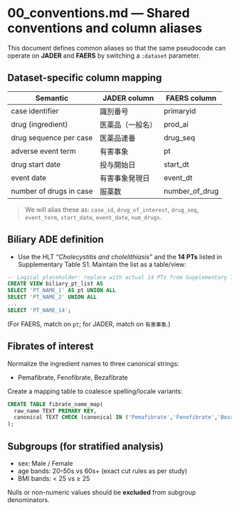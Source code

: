 # 00_conventions.md — Shared conventions and column aliases

This document defines common aliases so that the same pseudocode can operate on **JADER** and **FAERS** by switching a `:dataset` parameter.

## Dataset-specific column mapping

| Semantic | JADER column | FAERS column |
|---|---|---|
| case identifier | 識別番号 | primaryid |
| drug (ingredient) | 医薬品（一般名） | prod_ai |
| drug sequence per case | 医薬品連番 | drug_seq |
| adverse event term | 有害事象 | pt |
| drug start date | 投与開始日 | start_dt |
| event date | 有害事象発現日 | event_dt |
| number of drugs in case | 服薬数 | number_of_drug |

> We will alias these as: `case_id`, `drug_of_interest`, `drug_seq`, `event_term`, `start_date`, `event_date`, `num_drugs`.

## Biliary ADE definition

- Use the HLT *“Cholecystitis and cholelithiasis”* and the **14 PTs** listed in Supplementary Table S1. Maintain the list as a table/view:
```sql
-- Logical placeholder: replace with actual 14 PTs from Supplementary Table S1
CREATE VIEW biliary_pt_list AS
SELECT 'PT_NAME_1' AS pt UNION ALL
SELECT 'PT_NAME_2' UNION ALL
...
SELECT 'PT_NAME_14';
```
(For FAERS, match on `pt`; for JADER, match on `有害事象`.)

## Fibrates of interest

Normalize the ingredient names to three canonical strings:
- Pemafibrate, Fenofibrate, Bezafibrate

Create a mapping table to coalesce spelling/locale variants:
```sql
CREATE TABLE fibrate_name_map(
  raw_name TEXT PRIMARY KEY,
  canonical TEXT CHECK (canonical IN ('Pemafibrate','Fenofibrate','Bezafibrate'))
);
```

## Subgroups (for stratified analysis)

- sex: Male / Female
- age bands: 20–50s vs 60s+ (exact cut rules as per study)
- BMI bands: < 25 vs ≥ 25

Nulls or non-numeric values should be **excluded** from subgroup denominators.
